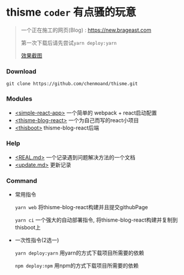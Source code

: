 # thisme ```coder``` 有点骚的玩意

> 一个正在施工的网页(Blog) : https://new.brageast.com
>
> 第一次下载后请先尝试```yarn deploy:yarn```
>
> [效果截图](./doc/img/)

### Download

``` git clone https://github.com/chenmoand/thisme.git ``` 

### Modules 

* [\<simple-react-app\>](./simple-react-app)  一个简单的 webpack + react启动配置
* [\<thisme-blog-react\>](./thisme-blog-react) 一个为自己而写的react小项目
* [\<thisboot\>](./thisboot) thisme-blog-react后端

### Help

*  [\<REAL.md\>](./REAL.md)  一个记录遇到问题解决方法的一个文档
*  [\<update.md\>](./doc/update.md)  更新记录

###  Command

* 常用指令

  ```yarn web``` 将thisme-blog-react构建并且提交githubPage

  ```yarn ci``` 一个强大的自动部署指令, 将thisme-blog-react构建并复制到thisboot上

* 一次性指令(2选一)

  ```yarn deploy:yarn```  用yarn的方式下载项目所需要的依赖
  
  ```npm deploy:npm``` 用npm的方式下载项目所需要的依赖 


